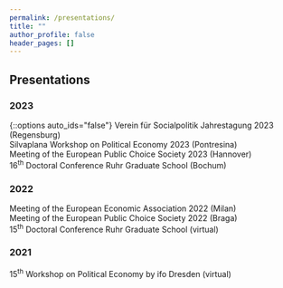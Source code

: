 ```yaml
---
permalink: /presentations/
title: ""
author_profile: false
header_pages: []
---
```

## Presentations

### 2023
{::options auto_ids="false"}
Verein für Socialpolitik Jahrestagung 2023 (Regensburg)  
Silvaplana Workshop on Political Economy 2023 (Pontresina)  
Meeting of the European Public Choice Society 2023 (Hannover)  
16<sup>th</sup> Doctoral Conference Ruhr Graduate School (Bochum)  

### 2022
Meeting of the European Economic Association 2022 (Milan)  
Meeting of the European Public Choice Society 2022 (Braga)  
15<sup>th</sup> Doctoral Conference Ruhr Graduate School (virtual)  

### 2021
15<sup>th</sup> Workshop on Political Economy by ifo Dresden (virtual)  
